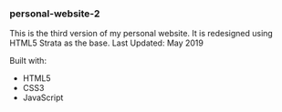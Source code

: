 ### personal-website-2

This is the third version of my personal website. 
It is redesigned using HTML5 Strata as the base. 
Last Updated: May 2019

Built with:
* HTML5 
* CSS3
* JavaScript